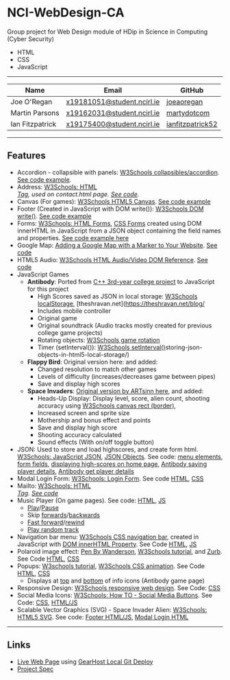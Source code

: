 # NCI-WebDesign-CA

Group project for Web Design module of HDip in Science in Computing (Cyber Security)

* HTML
* CSS
* JavaScript

---

Name | Email | GitHub
--- | --- | ---
Joe O'Regan | x19181051@student.ncirl.ie | [joeaoregan](https://github.com/joeaoregan)
Martin Parsons | x19162031@student.ncirl.ie | [martydotcom](https://github.com/martydotcom)
Ian Fitzpatrick | x19175400@student.ncirl.ie | [ianfitzpatrick52](https://github.com/ianfitzpatrick52)

---

## Features

* Accordion - collapsible with panels: [W3Schools collapsibles/accordion](https://www.w3schools.com/howto/howto_js_accordion.asp). [See code example](https://github.com/joeaoregan/NCI-WebDesign-CA/blob/3d1e4809410300685c4cc9fb748b155917eaa6ae/antibody.html#L156-L213).
* Address: [W3Schools: HTML <address> Tag](https://www.w3schools.com/tags/tag_address.asp), used on contact.html page. [See code](https://github.com/joeaoregan/NCI-WebDesign-CA/blob/3d1e4809410300685c4cc9fb748b155917eaa6ae/contact.html#L53-L65).
* Canvas (For games): [W3Schools HTML5 Canvas](https://www.w3schools.com/html/html5_canvas.asp). [See code example](https://github.com/joeaoregan/NCI-WebDesign-CA/blob/3d1e4809410300685c4cc9fb748b155917eaa6ae/antibody.html#L71)
* Footer (Created in JavaScript with DOM write()): [W3Schools DOM write()](https://www.w3schools.com/jsref/met_doc_write.asp). [See code example](https://github.com/joeaoregan/NCI-WebDesign-CA/blob/3d1e4809410300685c4cc9fb748b155917eaa6ae/scripts/footer.js#L10-L52)
* Forms: [W3Schools: HTML Forms](https://www.w3schools.com/html/html_forms.asp), [CSS Forms](https://www.w3schools.com/css/css_form.asp) created using DOM innerHTML in JavaScript from a JSON object containing the field names and properties. [See code example here](https://github.com/joeaoregan/NCI-WebDesign-CA/blob/3d1e4809410300685c4cc9fb748b155917eaa6ae/scripts/register.js#L12-L186)
* Google Map: [Adding a Google Map with a Marker to Your Website](https://developers.google.com/maps/documentation/javascript/adding-a-google-map). [See code](https://github.com/joeaoregan/NCI-WebDesign-CA/blob/3d1e4809410300685c4cc9fb748b155917eaa6ae/scripts/map.js#L8-L23)
* HTML5 Audio: [W3Schools HTML Audio/Video DOM Reference](https://www.w3schools.com/tags/ref_av_dom.asp). [See code](https://github.com/joeaoregan/NCI-WebDesign-CA/blob/3d1e4809410300685c4cc9fb748b155917eaa6ae/scripts/music.js#L8-L180)
* JavaScript Games
  - **Antibody**: Ported from [C++ 3rd-year college project](https://github.com/joeaoregan/LIT-Yr3-Project-Antibody) to JavaScript for this project
    * High Scores saved as JSON in local storage: [W3Schools localStorage](https://www.w3schools.com/jsref/prop_win_localstorage.asp), [theshravan.net](https://theshravan.net/blog/
    * Includes mobile controller
    * Original game
    * Original soundtrack (Audio tracks mostly created for previous college game projects)
    * Rotating objects: [W3Schools game rotation](https://www.w3schools.com/graphics/game_rotation.asp)
    * Timer (setInterval()): [W3Schools setInterval()](https://www.w3schools.com/jsref/met_win_setinterval.asp)storing-json-objects-in-html5-local-storage/)
  - **Flappy Bird**: Original version here: and added:
    * Changed resolution to match other games
    * Levels of difficulty (increases/decreases game between pipes)
    * Save and display high scores
  - **Space Invaders**: [Original version by ARTsinn here](http://jsfiddle.net/ARTsinn/GgxjY/), and added:
    * Heads-Up Display: Display level, score, alien count, shooting accuracy using [W3Schools canvas rect (border)](https://www.w3schools.com/tags/canvas_rect.asp), 
    * Increased screen and sprite size
    * Mothership and bonus effect and points
    * Save and display high score
    * Shooting accuracy calculated
    * Sound effects (With on/off toggle button)
* JSON: Used to store and load highscores, and create form html. [W3Schools: JavaScript JSON](https://www.w3schools.com/js/js_json.asp), [JSON Objects](https://www.w3schools.com/js/js_json_objects.asp). See code: [menu elements](https://github.com/joeaoregan/NCI-WebDesign-CA/blob/3d1e4809410300685c4cc9fb748b155917eaa6ae/scripts/menu.js#L12-L54), [form fields](https://github.com/joeaoregan/NCI-WebDesign-CA/blob/3d1e4809410300685c4cc9fb748b155917eaa6ae/scripts/register.js#L15-L29), [displaying high-scores on home page](https://github.com/joeaoregan/NCI-WebDesign-CA/blob/3d1e4809410300685c4cc9fb748b155917eaa6ae/scripts/high-scores.js#L7-L22), [Antibody saving player details](https://github.com/joeaoregan/NCI-WebDesign-CA/blob/3d1e4809410300685c4cc9fb748b155917eaa6ae/game-antibody/laser.js#L47), [Antibody get player details](https://github.com/joeaoregan/NCI-WebDesign-CA/blob/3d1e4809410300685c4cc9fb748b155917eaa6ae/game-antibody/game.js#L46)
* Modal Login Form: [W3Schools: Login Form](https://www.w3schools.com/html/html5_svg.asp). See code [HTML](https://github.com/joeaoregan/NCI-WebDesign-CA/blob/3d1e4809410300685c4cc9fb748b155917eaa6ae/index.html#L86-L118), [CSS](https://github.com/joeaoregan/NCI-WebDesign-CA/blob/3d1e4809410300685c4cc9fb748b155917eaa6ae/css/login.css#L9-L111)
* Mailto: [W3Schools: HTML <address> Tag](https://www.w3schools.com/tags/tryit.asp?filename=tryhtml_link_mailto). [See code](https://github.com/joeaoregan/NCI-WebDesign-CA/blob/3d1e4809410300685c4cc9fb748b155917eaa6ae/contact.html#L68-L91)
* Music Player (On game pages). See code: [HTML](https://github.com/joeaoregan/NCI-WebDesign-CA/blob/3d1e4809410300685c4cc9fb748b155917eaa6ae/antibody.html#L123-L134), [JS](https://github.com/joeaoregan/NCI-WebDesign-CA/blob/3d1e4809410300685c4cc9fb748b155917eaa6ae/scripts/music.js#L8-L180)
  - [Play](https://github.com/joeaoregan/NCI-WebDesign-CA/blob/3d1e4809410300685c4cc9fb748b155917eaa6ae/scripts/music.js#L37-L67)/[Pause](https://github.com/joeaoregan/NCI-WebDesign-CA/blob/3d1e4809410300685c4cc9fb748b155917eaa6ae/scripts/music.js#L69-L76)
  - Skip [forwards](https://github.com/joeaoregan/NCI-WebDesign-CA/blob/3d1e4809410300685c4cc9fb748b155917eaa6ae/scripts/music.js#L135-L150)/[backwards](https://github.com/joeaoregan/NCI-WebDesign-CA/blob/3d1e4809410300685c4cc9fb748b155917eaa6ae/scripts/music.js#L153-L166)
  - [Fast forward](https://github.com/joeaoregan/NCI-WebDesign-CA/blob/3d1e4809410300685c4cc9fb748b155917eaa6ae/scripts/music.js#L114-L123)/[rewind](https://github.com/joeaoregan/NCI-WebDesign-CA/blob/3d1e4809410300685c4cc9fb748b155917eaa6ae/scripts/music.js#L125-L133)
  - [Play random track](https://github.com/joeaoregan/NCI-WebDesign-CA/blob/3d1e4809410300685c4cc9fb748b155917eaa6ae/scripts/music.js#L168-L180)
* Navigation bar menu: [W3Schools CSS navigation bar](https://www.w3schools.com/css/css_navbar.asp), created in JavaScript with [DOM innerHTML Property](https://www.w3schools.com/jsref/prop_html_innerhtml.asp). See Code [HTML](https://github.com/joeaoregan/NCI-WebDesign-CA/blob/3d1e4809410300685c4cc9fb748b155917eaa6ae/index.html#L38-L42), [JS](https://github.com/joeaoregan/NCI-WebDesign-CA/blob/3d1e4809410300685c4cc9fb748b155917eaa6ae/scripts/menu.js#L58-L81)
* Polaroid image effect: [Pen By Wanderson](https://codepen.io/Wandersonsc/pen/RMerRy), [W3Schools tutorial](https://www.w3schools.com/css/css3_images.asp), and [Zurb](https://zurb.com/playground/css3-polaroids). See Code [HTML](https://github.com/joeaoregan/NCI-WebDesign-CA/blob/3d1e4809410300685c4cc9fb748b155917eaa6ae/index.html#L131-L154), [CSS](https://github.com/joeaoregan/NCI-WebDesign-CA/blob/3d1e4809410300685c4cc9fb748b155917eaa6ae/css/style.css#L587-L686)
* Popups: [W3schools tutorial](https://www.w3schools.com/howto/howto_js_popup.asp), [W3Schools CSS animation](https://www.w3schools.com/css/css3_animations.asp). See Code [HTML](https://github.com/joeaoregan/NCI-WebDesign-CA/blob/3d1e4809410300685c4cc9fb748b155917eaa6ae/antibody.html#L54-L70), [CSS](https://github.com/joeaoregan/NCI-WebDesign-CA/blob/3d1e4809410300685c4cc9fb748b155917eaa6ae/css/popup.css#L9-L130)
  - Displays at [top](https://github.com/joeaoregan/NCI-WebDesign-CA/blob/3d1e4809410300685c4cc9fb748b155917eaa6ae/antibody.html#L119-L136) and [bottom](https://github.com/joeaoregan/NCI-WebDesign-CA/blob/3d1e4809410300685c4cc9fb748b155917eaa6ae/antibody.html#L54-L70) of info icons (Antibody game page)
* Responsive Design: [W3Schools responsive web design](https://www.w3schools.com/css/css_rwd_intro.asp). See Code: [CSS](https://github.com/joeaoregan/NCI-WebDesign-CA/blob/3d1e4809410300685c4cc9fb748b155917eaa6ae/css/style.css#L347-L427)
* Social Media Icons: [W3Schools: How TO - Social Media Buttons](https://www.w3schools.com/howto/howto_css_social_media_buttons.asp). See Code: [CSS](https://github.com/joeaoregan/NCI-WebDesign-CA/blob/3d1e4809410300685c4cc9fb748b155917eaa6ae/css/style.css#L465-L487), [HTML/JS](https://github.com/joeaoregan/NCI-WebDesign-CA/blob/3d1e4809410300685c4cc9fb748b155917eaa6ae/scripts/footer.js#L28-L39)
* Scalable Vector Graphics (SVG) - Space Invader Alien: [W3Schools: HTML5 SVG](https://www.w3schools.com/html/html5_svg.asp). See code: [Footer HTML/JS](https://github.com/joeaoregan/NCI-WebDesign-CA/blob/3d1e4809410300685c4cc9fb748b155917eaa6ae/scripts/footer.js#L41-L52), [Modal Login HTML](https://github.com/joeaoregan/NCI-WebDesign-CA/blob/3d1e4809410300685c4cc9fb748b155917eaa6ae/index.html#L90-L95)

---

## Links

* [Live Web Page](http://wdtest2019jim.gearhostpreview.com/index.html) using [GearHost Local Git Deploy](https://www.gearhost.com/documentation/git-deploy-your-application)
* [Project Spec](https://github.com/joeaoregan/NCI-WebDesign-CA/wiki/Project-Spec)